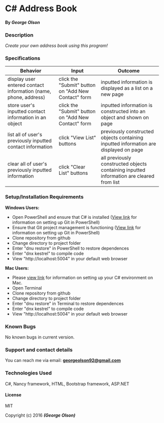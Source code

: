 # C&#35; Address Book
#### By _**George Olson**_

### Description
_Create your own address book using this program!_

### Specifications

| Behavior        | Input           | Outcome  |
| ------------- |-------------| -----|
| display user entered contact information (name, phone, address) | click the "Submit" button on "Add New Contact" form | inputted information is displayed as a list on a new page| 
| store user's inputted contact information in an object | click the "Submit" button on "Add New Contact" form| inputted information is constructed into an object and shown on page |
| list all of user's previously inputted contact information | click "View List" buttons | previously constructed objects containing inputted information are displayed on page |
| clear all of user's previously inputted information | click "Clear List" buttons | all previously constructed objects containing inputted information are cleared from list |

### Setup/Installation Requirements

**Windows Users:**
* Open PowerShell and ensure that C&#35; is installed (<a href="https://www.learnhowtoprogram.com/c/getting-started-with-c/installing-c">View link</a> for information on setting up Git in PowerShell)
* Ensure that Git project management is functioning (<a href="https://www.learnhowtoprogram.com/c/getting-started-with-c/git-project-setup-for-windows">View link</a> for information on setting up Git in PowerShell)
* Clone repository from github
* Change directory to project folder
* Enter "dnu restore" in PowerShell to restore dependences
* Enter "dnx kestrel" to compile code
* View "http://localhost:5004" in your default web browser

**Mac Users:**
* Please <a href="https://www.learnhowtoprogram.com/c/getting-started-with-c/installing-c">view link</a> for information on setting up your C&#35; environment on Mac.
* Open Terminal
* Clone repository from github
* Change directory to project folder
* Enter "dnu restore" in Terminal to restore dependences
* Enter "dnx kestrel" to compile code
* View "http://localhost:5004" in your default web browser

### Known Bugs
No known bugs in current version.

### Support and contact details
You can reach me via email: **georgeolson92@gmail.com**

### Technologies Used
C&#35;, Nancy framework, HTML, Bootstrap framework, ASP.NET

#### License
MIT

Copyright (c) 2016 **_(George Olson)_**